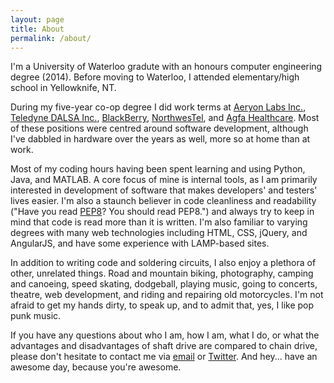 ```yaml
---
layout: page
title: About
permalink: /about/
---
```


I'm a University of Waterloo gradute with an honours computer engineering degree (2014). Before moving to Waterloo, I attended elementary/high school in Yellowknife, NT.

During my five-year co-op degree I did work terms at [Aeryon Labs Inc.](http://www.aeryon.com), [Teledyne DALSA Inc.](https://www.teledynedalsa.com/), [BlackBerry](http://ca.blackberry.com/), [NorthwesTel](http://www.nwtel.ca/), and [Agfa Healthcare](http://www.agfahealthcare.com/). Most of these positions were centred around software development, although I've dabbled in hardware over the years as well, more so at home than at work.

Most of my coding hours having been spent learning and using Python, Java, and MATLAB. A core focus of mine is internal tools, as I am primarily interested in development of software that makes developers' and testers' lives easier. I'm also a staunch believer in code cleanliness and readability ("Have you read [PEP8](http://legacy.python.org/dev/peps/pep-0008/)? You should read PEP8.") and always try to keep in mind that code is read more than it is written. I'm also familiar to varying degrees with many web technologies including HTML, CSS, jQuery, and AngularJS, and have some experience with LAMP-based sites.

In addition to writing code and soldering circuits, I also enjoy a plethora of other, unrelated things. Road and mountain biking, photography, camping and canoeing, speed skating, dodgeball, playing music, going to concerts, theatre, web development, and riding and repairing old motorcycles. I'm not afraid to get my hands dirty, to speak up, and to admit that, yes, I like pop punk music.

If you have any questions about who I am, how I am, what I do, or what the advantages and disadvantages of shaft drive are compared to chain drive, please don't hesitate to contact me via [email](mailto:ryantmer@gmail.com) or [Twitter](https://twitter.com/ryantmer). And hey... have an awesome day, because you're awesome.
